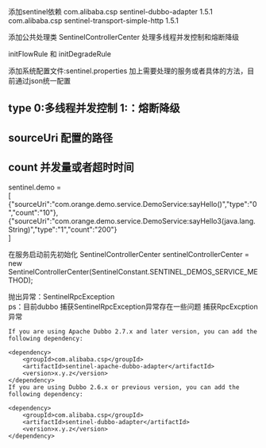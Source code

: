 添加sentinel依赖
<dependency>
    <groupId>com.alibaba.csp</groupId>
    <artifactId>sentinel-dubbo-adapter</artifactId>
    <version>1.5.1</version>
</dependency>
<dependency>
    <groupId>com.alibaba.csp</groupId>
    <artifactId>sentinel-transport-simple-http</artifactId>
    <version>1.5.1</version>
</dependency>


添加公共处理类
SentinelControllerCenter
处理多线程并发控制和熔断降级

initFlowRule 和 initDegradeRule


添加系统配置文件:sentinel.properties 
加上需要处理的服务或者具体的方法，目前通过json统一配置


## type 0:多线程并发控制  1:：熔断降级
## sourceUri 配置的路径
## count 并发量或者超时时间
sentinel.demo =\
  [\
   {"sourceUri":"com.orange.demo.service.DemoService:sayHello()","type":"0","count":"10"},\
   {"sourceUri":"com.orange.demo.service.DemoService:sayHello3(java.lang.String)","type":"1","count":"200"} \
  ]
  
在服务启动前先初始化
SentinelControllerCenter sentinelControllerCenter = new SentinelControllerCenter(SentinelConstant.SENTINEL_DEMOS_SERVICE_METHOD);

抛出异常：SentinelRpcException  
ps：目前dubbo 捕获SentinelRpcException异常存在一些问题
    捕获RpcExcption异常
    
    
    If you are using Apache Dubbo 2.7.x and later version, you can add the following dependency:
    
    <dependency>
        <groupId>com.alibaba.csp</groupId>
        <artifactId>sentinel-apache-dubbo-adapter</artifactId>
        <version>x.y.z</version>
    </dependency>
    If you are using Dubbo 2.6.x or previous version, you can add the following dependency:
    
    <dependency>
        <groupId>com.alibaba.csp</groupId>
        <artifactId>sentinel-dubbo-adapter</artifactId>
        <version>x.y.z</version>
    </dependency>





